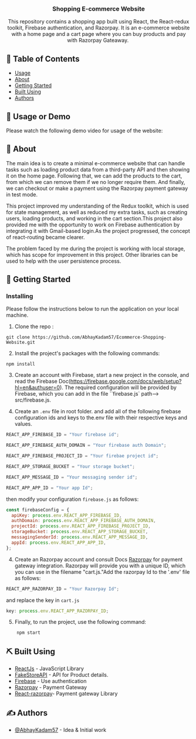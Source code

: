<h3 align="center">Shopping E-commerce Website</h3>

<p align="center">This repository contains a shopping app built using React, the React-redux toolkit, Firebase authentication, and Razorpay. It is an e-commerce website with a home page and a cart page where you can buy products and pay with Razorpay Gateaway.  </p>

## 📝 Table of Contents

- [Usage](#usage)
- [About](#about)
- [Getting Started](#getting_started)
- [Built Using](#built_using)
- [Authors](#authors)

## 🎈 Usage or Demo <a name="usage"></a>

Please watch the following demo video for usage of the website:

## 🧐 About <a name = "about"></a>

The main idea is to create a minimal e-commerce website that can handle tasks such as loading product data from a third-party API and then showing it on the home page. Following that, we can add the products to the cart, from which we can remove them if we no longer require them. And finally, we can checkout or make a payment using the Razorpay payment gateway in test mode.

This project improved my understanding of the Redux toolkit, which is used for state management, as well as reduced my extra tasks, such as creating users, loading products, and working in the cart section.This project also provided me with the opportunity to work on Firebase authentication by integrating it with Gmail-based login.As the project progressed, the concept of react-routing became clearer.

The problem faced by me during the project is working with local storage, which has scope for improvement in this project. Other libraries can be used to help with the user persistence process.

## 🏁 Getting Started <a name = "getting_started"></a>

### Installing

Please follow the instructions below to run the application on your local machine.

1. Clone the repo :

```
git clone https://github.com/AbhayKadam57/Ecommerce-Shopping-Website.git
```

2. Install the project's packages with the following commands:

```
npm install
```

3. Create an account with Firebase, start a new project in the console, and read the Firebase Doc(https://firebase.google.com/docs/web/setup?hl=en&authuser=0). The required configuration will be provided by Firebase, which you can add in the file ``firebase.js` path--> src/firebase.js.

4. Create an `.env` file in root folder. and add all of the following firebase configuration ids and keys to the.env file with their respective keys and values.

```javascript
REACT_APP_FIREBASE_ID = "Your firebase id";

REACT_APP_FIREBASE_AUTH_DOMAIN = "Your firebase auth Domain";

REACT_APP_FIREBASE_PROJECT_ID = "Your firebae project id";

REACT_APP_STORAGE_BUCKET = "Your storage bucket";

REACT_APP_MESSAGE_ID = "Your messaging sender id";

REACT_APP_APP_ID = "Your app Id";
```

then modify your configuration `firebase.js` as follows:

```javascript
const firebaseConfig = {
  apiKey: process.env.REACT_APP_FIREBASE_ID,
  authDomain: process.env.REACT_APP_FIREBASE_AUTH_DOMAIN,
  projectId: process.env.REACT_APP_FIREBASE_PROJECT_ID,
  storageBucket: process.env.REACT_APP_STORAGE_BUCKET,
  messagingSenderId: process.env.REACT_APP_MESSAGE_ID,
  appId: process.env.REACT_APP_APP_ID,
};
```

4. Create an Razorpay account and consult Docs [Razorpay](https://razorpay.com/docs/#home-payments) for payment gateway integration. Razorpay will provide you with a unique ID, which you can use in the filename "cart.js."Add the razorpay Id to the '.env' file as follows:

```javascript
REACT_APP_RAZORPAY_ID = "Your Razorpay Id";
```

and replace the key in `cart.js`

```javascript
key: process.env.REACT_APP_RAZORPAY_ID;
```

5. Finally, to run the project, use the following command:

```
    npm start
```

## ⛏️ Built Using <a name = "built_using"></a>

- [ReactJs](https://beta.reactjs.org/) - JavaScript Library
- [FakeStoreAPI](https://fakestoreapi.com/) - API for Product details.
- [Firebase](https://console.firebase.google.com/) - Use authentication
- [Razorpay](https://razorpay.com/) - Payment Gateway
- [React-razorpay](https://www.npmjs.com/package/react-razorpay)- Payment gateway Library

## ✍️ Authors <a name = "authors"></a>

- [@AbhayKadam57](https://github.com/AbhayKadam57) - Idea & Initial work

